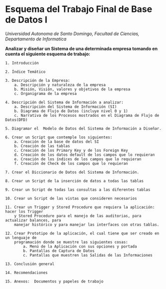 # Esquema del Trabajo Final de Base de Datos I
*Universidad Autonoma de Santo Domingo, Facultad de Ciencias, Departamento de Informatica*

**Analizar y diseñar un Sistema de una determinada empresa tomando en cuenta el siguiente esquema de trabajo:**

    1. Introducción

    2. Índice Temático
    
    3. Descripción de la Empresa:
        a. Descripción y naturaleza de la empresa
        b. Misión, Visión, valores y objetivos de la empresa
        c. Organigrama de la empresa

    4. Descripción del Sistema de Información a analizar:
        a. Descripción del Sistema de Información (SI)
        b. Diagrama de Flujo de Datos (incluye nivel 0 y 1)
        c. Narrativa de los Procesos mostrados en el Diagrama de Flujo de Datos(DFD)

    5. Diagramar el  Modelo de Datos del Sistema de Información a Diseñar.
   
    6. Crear un Script que contemple los siguientes:
        a. Creación de la base de datos del SI
        b. Creación de las tablas
        c. Creación de los Primary Key y de los Foreign Key
        d. Creación de los datos default de los campos que lo requieran
        e. Creación de los índices de los campos que lo requieran
        f. Creación de Check de los campos que lo requieran

    7. Crear el Diccionario de Datos del Sistema de Información.
    
    8. Crear un Script de la inserción de datos a todas las tablas
    
    9. Crear un Script de todas las consultas a las diferentes tablas

    10. Crear un Script de las vistas que consideren necesarios

    11. Crear un Trigger y Stored Procedure que requiera la aplicación: hacer los Trigger 
        y Stored Procedure para el manejo de las auditorias, para actualizar balances, para 
        manejar histórico y para manejar las interfaces con otras tablas.

    12. Crear Prototipo de la aplicación, el cual tiene que ser creado en un lenguaje de 
        programación donde se muestre las siguientes cosas:
            a. Menú de la Aplicación con sus opciones y portada
            b. Pantallas de Captura de Datos
            c. Pantallas que muestren las Salidas de las Informaciones
 
    13. Conclusión general 
   
    14. Recomendaciones
   
    15. Anexos:  Documentos y papeles de trabajo